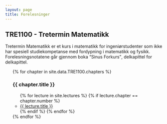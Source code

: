 ```yaml
---
layout: page
title: Forelesninger
---
```

<h2>TRE1100 - Tretermin Matematikk</h2>
<p> Tretermin Matematikk er et kurs i matematikk for ingeniørstudenter som ikke har spesiell studiekompetanse med fordypning i matematikk og fysikk.
Forelesningsnotatene går gjennom boka <q>Sinus Forkurs</q>, delkapittel for delkapittel.
<ul class = "posts">
{% for chapter in site.data.TRE1100.chapters %}
  <h3>{{ chapter.title }}</h3>
  <ul>    
    {% for lecture in site.lectures %}
      {% if lecture.chapter == chapter.number %}
        <li itemscope>
          <a href="{{ site.github.url }}{{ lecture.url }}">{{ lecture.title }}</a>
        </li>
      {% endif %}
    {% endfor %}
  </ul>
{% endfor %}
</ul>

